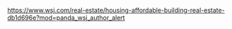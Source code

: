 https://www.wsj.com/real-estate/housing-affordable-building-real-estate-db1d696e?mod=panda_wsj_author_alert